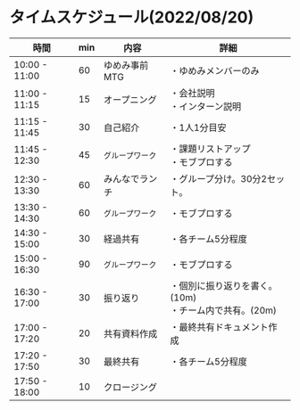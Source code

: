 # タイムスケジュール(2022/08/20)
| 時間            | min | 内容         | 詳細                                   |
|---------------|-----|------------|--------------------------------------|
| 10:00 - 11:00 | 60  | ゆめみ事前MTG   | ・ゆめみメンバーのみ                           |
| 11:00 - 11:15 | 15  | オープニング     | ・会社説明<br/>・インターン説明                   |
| 11:15 - 11:45 | 30  | 自己紹介       | ・1人1分目安                              |
| 11:45 - 12:30 | 45  | `グループワーク`  | ・課題リストアップ<br/>・モブプロする                |
| 12:30 - 13:30 | 60  | みんなでランチ    | ・グループ分け。30分2セット。                     |
| 13:30 - 14:30 | 60  | `グループワーク`  | ・モブプロする                              |
| 14:30 - 15:00 | 30  | 経過共有       | ・各チーム5分程度                            |
| 15:00 - 16:30 | 90  | `グループワーク`  | ・モブプロする                              |
| 16:30 - 17:00 | 30  | 振り返り       | ・個別に振り返りを書く。(10m)<br/>・チーム内で共有。(20m) |
| 17:00 - 17:20 | 20  | 共有資料作成     | ・最終共有ドキュメント作成                        |
| 17:20 - 17:50 | 30  | 最終共有       | ・各チーム5分程度                            |
| 17:50 - 18:00 | 10  | クロージング     |                                      |

